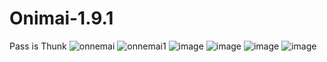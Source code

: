 # Onimai-1.9.1
Pass is Thunk
![onnemai](https://github.com/user-attachments/assets/407b2d1e-b014-4e0a-9f8a-53188b28e1a2)
![onnemai1](https://github.com/user-attachments/assets/988f3400-6696-446b-b45c-c0b07f848e0e) ![image](https://github.com/user-attachments/assets/54334bf0-4225-4cd7-890c-1766f429ea99)
![image](https://github.com/user-attachments/assets/2571c7b8-ab5e-4e37-be01-9996e30c44f0) ![image](https://github.com/user-attachments/assets/6d7dd43a-f444-4406-9671-9096fa0193d5)
![image](https://github.com/user-attachments/assets/94506094-e9b8-4230-b78c-a54ae1c60478)
